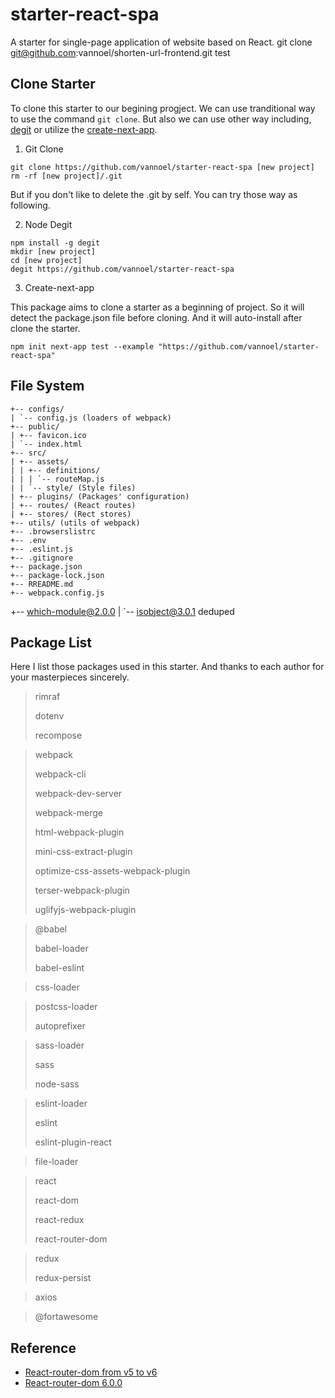 # starter-react-spa
A starter for single-page application of website based on React.
git clone git@github.com:vannoel/shorten-url-frontend.git test

## Clone Starter

To clone this starter to our begining progject. We can use tranditional way to use the command `git clone`. But also we can use other way including, [degit](https://www.npmjs.com/package/degit) or utilize the [create-next-app](https://www.npmjs.com/package/create-next-app).

1. Git Clone

```
git clone https://github.com/vannoel/starter-react-spa [new project]
rm -rf [new project]/.git
```

But if you don't like to delete the .git by self. You can try those way as following.

2. Node Degit

```
npm install -g degit
mkdir [new project]
cd [new project]
degit https://github.com/vannoel/starter-react-spa
```

3. Create-next-app

This package aims to clone a starter as a beginning of project. So it will detect the package.json file before cloning. And it will auto-install after clone the starter.

```
npm init next-app test --example "https://github.com/vannoel/starter-react-spa"
```

## File System

```
+-- configs/
| `-- config.js (loaders of webpack)
+-- public/
| +-- favicon.ico
| `-- index.html
+-- src/
| +-- assets/
| | +-- definitions/
| | | `-- routeMap.js
| | `-- style/ (Style files)
| +-- plugins/ (Packages' configuration)
| +-- routes/ (React routes)
| +-- stores/ (Rect stores)
+-- utils/ (utils of webpack)
+-- .browserslistrc
+-- .env
+-- .eslint.js
+-- .gitignore
+-- package.json
+-- package-lock.json
+-- RREADME.md
+-- webpack.config.js

```

+-- which-module@2.0.0
|
`-- isobject@3.0.1 deduped

## Package List

Here I list those packages used in this starter. And thanks to each author for your masterpieces sincerely.

> rimraf
>
> dotenv
>
> recompose

> webpack
>
> webpack-cli
>
> webpack-dev-server
>
> webpack-merge
>
> html-webpack-plugin
>
> mini-css-extract-plugin
>
> optimize-css-assets-webpack-plugin
>
> terser-webpack-plugin
>
> uglifyjs-webpack-plugin

> @babel
>
> babel-loader
>
> babel-eslint

> css-loader

> postcss-loader
>
> autoprefixer

> sass-loader
>
> sass
>
> node-sass

> eslint-loader
>
> eslint
>
> eslint-plugin-react

> file-loader

> react
>
> react-dom
>
> react-redux
>
> react-router-dom


> redux
>
> redux-persist

> axios

> @fortawesome

## Reference

- [React-router-dom from v5 to v6](https://github.com/ReactTraining/react-router/blob/dev/docs/advanced-guides/migrating-5-to-6.md)
- [React-router-dom 6.0.0](https://github.com/ReactTraining/react-router/blob/dev/docs/installation/getting-started.md)